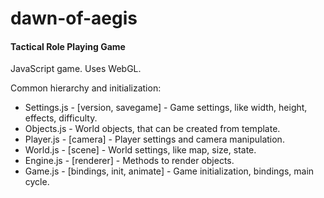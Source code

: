 dawn-of-aegis
=============
#### Tactical Role Playing Game ####

JavaScript game. Uses WebGL.

Common hierarchy and initialization:
* Settings.js - [version, savegame] - Game settings, like width, height, effects, difficulty.
* Objects.js - World objects, that can be created from template.
* Player.js - [camera] - Player settings and camera manipulation.
* World.js - [scene] - World settings, like map, size, state.
* Engine.js - [renderer] - Methods to render objects.
* Game.js - [bindings, init, animate] - Game initialization, bindings, main cycle.
